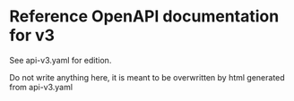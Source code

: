 # Reference OpenAPI documentation for v3

See api-v3.yaml for edition.

Do not write anything here, it is meant to be overwritten by html generated from api-v3.yaml
